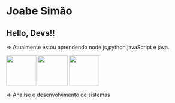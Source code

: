 # Joabe Simão #
## Hello, Devs!! ##



  => Atualmente estou aprendendo node.js,python,javaScript e java.
  
  
  <img src="https://cdn.jsdelivr.net/gh/devicons/devicon/icons/java/java-original-wordmark.svg" width="80" height="80"/>
  
  <img src="https://cdn.jsdelivr.net/gh/devicons/devicon/icons/javascript/javascript-original.svg" width="80" height="80"/>
  
  <img src="https://cdn.jsdelivr.net/gh/devicons/devicon/icons/nodejs/nodejs-original.svg" width="80" height="80"  />
          
           
            
          
  => Analise e desenvolvimento de sistemas 

      
           
           
          

